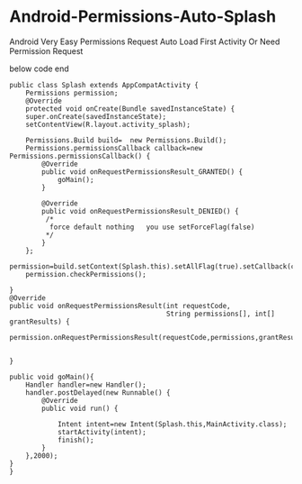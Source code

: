 # Android-Permissions-Auto-Splash
Android Very Easy Permissions Request Auto Load  First Activity  Or Need Permission Request


below code end


    public class Splash extends AppCompatActivity {
        Permissions permission;
        @Override
        protected void onCreate(Bundle savedInstanceState) {
        super.onCreate(savedInstanceState);
        setContentView(R.layout.activity_splash);

        Permissions.Build build=  new Permissions.Build();
        Permissions.permissionsCallback callback=new Permissions.permissionsCallback() {
            @Override
            public void onRequestPermissionsResult_GRANTED() {
                goMain();
            }

            @Override
            public void onRequestPermissionsResult_DENIED() {
             /*
              force default nothing   you use setForceFlag(false)
             */
            }
        };
        permission=build.setContext(Splash.this).setAllFlag(true).setCallback(callback).setForceFlag(true).build();
        permission.checkPermissions();

    }
    @Override
    public void onRequestPermissionsResult(int requestCode,
                                           String permissions[], int[] grantResults) {
        permission.onRequestPermissionsResult(requestCode,permissions,grantResults);


    }

    public void goMain(){
        Handler handler=new Handler();
        handler.postDelayed(new Runnable() {
            @Override
            public void run() {

                Intent intent=new Intent(Splash.this,MainActivity.class);
                startActivity(intent);
                finish();
            }
        },2000);
    }
    }
